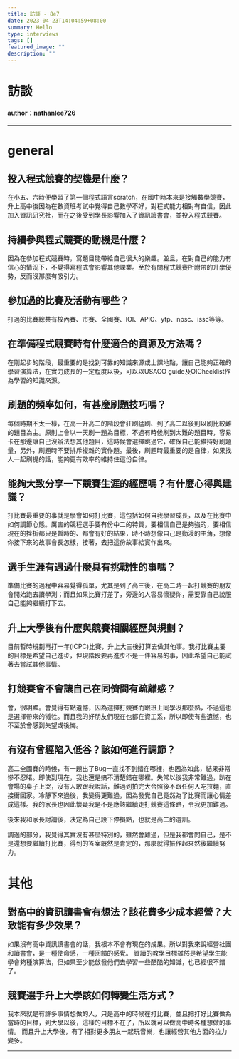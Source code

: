 ```yaml
---
title: 訪談 - 8e7
date: 2023-04-23T14:04:59+08:00
summary: Hello
type: interviews
tags: []
featured_image: ""
description: ""
---
```


# 訪談
#### author：nathanlee726

----

# general

## 投入程式競賽的契機是什麼？

在小五、六時便學習了第一個程式語言scratch，在國中時本來是接觸數學競賽，升上高中後因為在數資班考試中覺得自己數學不好，對程式能力相對有自信，因此加入資訊研究社，而在之後受到學長影響加入了資訊讀書會，並投入程式競賽。

## 持續參與程式競賽的動機是什麼？

因為在參加程式競賽時，寫題目能帶給自己很大的樂趣。並且，在對自己的能力有信心的情況下，不覺得寫程式會影響其他課業。至於有關程式競賽所附帶的升學優勢，反而沒那麼有吸引力。

## 參加過的比賽及活動有哪些？

打過的比賽總共有校內賽、市賽、全國賽、IOI、APIO、ytp、npsc、issc等等。

## 在準備程式競賽時有什麼適合的資源及方法嗎？

在剛起步的階段，最重要的是找到可靠的知識來源或上課地點，讓自己能夠正確的學習演算法，在實力成長的一定程度以後，可以以USACO guide及OIChecklist作為學習的知識來源。

## 刷題的頻率如何，有甚麼刷題技巧嗎？

每個時期不太一樣，在高一升高二的階段會狂刷猛刷、到了高二以後則以刷比較難的題目為主。原則上會以一天刷一題為目標，不過有時候刷到太難的題目時，容易卡在那邊讓自己沒辦法想其他題目，這時候會選擇跳過它，確保自己能維持好刷題量，另外，刷題時不要排斥複雜的實作題。最後，刷題時最重要的是自律，如果找人一起刷提的話，能夠更有效率的維持住這份自律。

## 能夠大致分享一下競賽生涯的經歷嗎？有什麼心得與建議？

打比賽最重要的事就是學會如何打比賽，這包括如何自我學習成長，以及在比賽中如何調節心態。厲害的競程選手要有份中二的特質，要相信自己是夠強的，要相信現在的挫折都只是暫時的、都會有好的結果，時不時想像自己是動漫的主角，想像你接下來的故事會長怎樣，接著，去把這份故事給實作出來。

## 選手生涯有遇過什麼具有挑戰性的事嗎？

準備比賽的過程中容易覺得孤單，尤其是到了高三後，在高二時一起打競賽的朋友會開始跑去讀學測；而且如果比賽打差了，旁邊的人容易懷疑你，需要靠自己說服自己能夠繼續打下去。

## 升上大學後有什麼與競賽相關經歷與規劃？

目前暫時規劃再打一年(ICPC)比賽，升上大三後打算去做其他事。我打比賽主要的目標是希望自己進步，但現階段要再進步不是一件容易的事，因此希望自己能試著去嘗試其他事情。

## 打競賽會不會讓自己在同儕間有疏離感？

會，很明顯。會覺得有點遺憾，因為選擇打競賽而跟班上同學沒那麼熟，不過這也是選擇帶來的犧牲。而且我的好朋友們現在也都在資工系，所以即使有些遺憾，也不至於會感到失望或後悔。

## 有沒有曾經陷入低谷？該如何進行調節？

高二全國賽的時候，有一題出了Bug一直找不到錯在哪裡，也因為如此，結果非常慘不忍睹。即使到現在，我也還是搞不清楚錯在哪裡。失常以後我非常難過，趴在會場的桌子上哭，沒有人敢跟我說話，難過到拍完大合照後不跟任何人吃拉麵，直接衝回家。冷靜下來過後，我變得更難過，因為發覺自己竟然為了比賽而讓心情差成這樣。我的家長也因此懷疑我是不是應該繼續走打競賽這條路，令我更加難過。

後來我和家長討論後，決定為自己設下停損點，也就是高二的選訓。

調適的部分，我覺得其實沒有甚麼特別的，雖然會難過，但是我都會問自己，是不是還想要繼續打比賽，得到的答案既然是肯定的，那麼就得振作起來然後繼續努力。

# 其他

## 對高中的資訊讀書會有想法？該花費多少成本經營？大致能有多少效果？

如果沒有高中資訊讀書會的話，我根本不會有現在的成果。所以對我來說經營社團和讀書會，是一種使命感，一種回饋的感覺。
資讀的教學目標雖然是希望學生能學會夠種演算法，但如果至少能啟發他們去學習一些酷酷的知識，也已經很不錯了。

## 競賽選手升上大學該如何轉變生活方式？

我本來就是有許多事情想做的人，只是高中的時候在打比賽，並且把打好比賽做為當時的目標，到大學以後，這樣的目標不在了，所以就可以做高中時各種想做的事情。
而且升上大學後，有了相對更多朋友一起玩音樂，也讓經營其他方面的拉力變多。


---
